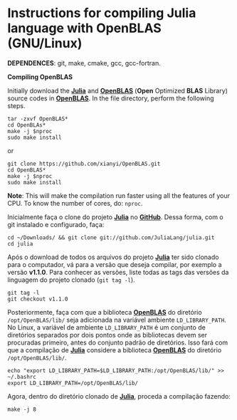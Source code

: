 # Instructions for compiling Julia language with OpenBLAS (GNU/Linux)

**DEPENDENCES**: git, make, cmake, gcc, gcc-fortran.

**Compiling OpenBLAS**

Initially download the [**Julia**](https://julialang.org/) and [**OpenBLAS**](https://www.openblas.net/) (**Open** Optimized **BLAS** Library) source codes in [**OpenBLAS**](https://www.openblas.net/). In the file directory, perform the following steps.
```
tar -zxvf OpenBLAS*
cd OpenBLAs*
make -j $nproc
sudo make install
```
or

```
git clone https://github.com/xianyi/OpenBLAS.git
cd OpenBLAS*
make -j $nproc
sudo make install
```
**Note**: This will make the compilation run faster using all the features of your CPU. To know the number of cores, do: ```nproc```.

Inicialmente faça o clone do projeto [**Julia**](https://julialang.org/) no [**GitHub**](https://github.com/JuliaLang). Dessa forma, com o git instalado e configurado, faça:

```
cd ~/Downloads/ && git clone git://github.com/JuliaLang/julia.git
cd julia
```

Após o download de todos os arquivos do projeto [**Julia**](https://julialang.org/) ter sido clonado para o computador, vá para a versão que deseja compilar, por exemplo a versão **v1.1.0**. Para conhecer as versões, liste todas as tags das versões da linguagem do projeto clonado (`git tag -l`). 

```
git tag -l
git checkout v1.1.0
```

Posteriormente, faça com que a biblioteca [**OpenBLAS**](https://www.openblas.net/) do diretório `/opt/OpenBLAS/lib/` seja adicionada na variável ambiente  `LD_LIBRARY_PATH`.  No Linux, a variável de ambiente `LD_LIBRARY_PATH` é um conjunto de diretórios separados por dois pontos onde as bibliotecas devem ser procuradas primeiro, antes do conjunto padrão de diretórios. Isso fará com que a compilação de [**Julia**](https://julialang.org/) considere a biblioteca [**OpenBLAS**](https://www.openblas.net/) do diretório `/opt/OpenBLAS/lib/`.

```
echo "export LD_LIBRARY_PATH=$LD_LIBRARY_PATH:/opt/OpenBLAS/lib/" >> ~/.bashrc
export LD_LIBRARY_PATH=/opt/OpenBLAS/lib/
```
Agora, dentro do diretório clonado de [**Julia**](https://julialang.org/), proceda a compilação fazendo:

```
make -j 8
```
